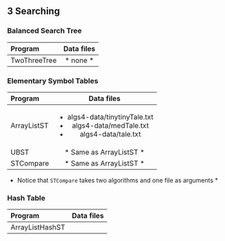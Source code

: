 ## 3 Searching

### Balanced Search Tree

| Program              | Data files    |
| :--------            |:-------------:|
| TwoThreeTree         | * none * |

### Elementary Symbol Tables

| Program              | Data files    |
| :--------            |:-------------:|
| ArrayListST          | <ul><li>algs4-data/tinytinyTale.txt</li> <li>algs4-data/medTale.txt</li> <li>algs4-data/tale.txt</li></ul> |
| UBST                 | * Same as ArrayListST * |
| STCompare            | * Same as ArrayListST * |
* Notice that `STCompare` takes two algorithms and one file as arguments *

### Hash Table

| Program              | Data files    |
| :--------            |:-------------:|
| ArrayListHashST      |  |
